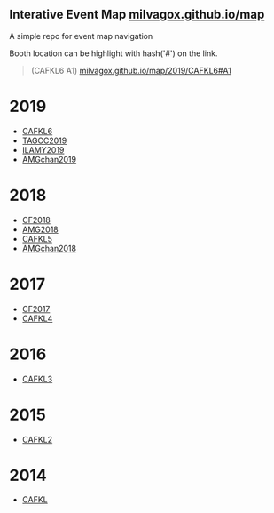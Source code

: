 Interative Event Map [milvagox.github.io/map](http://milvagox.github.io/map)
----
A simple repo for event map navigation 

Booth location can be highlight with hash('#') on the link.
> (CAFKL6 A1) [milvagox.github.io/map/2019/CAFKL6#A1](http://milvagox.github.io/map/2019/CAFKL6#A1)

# 2019
- [CAFKL6](http://milvagox.github.io/map/2019/CAFKL6)
- [TAGCC2019](http://milvagox.github.io/map/2019/TAGCC2019)
- [ILAMY2019](http://milvagox.github.io/map/2019/ILAMY2019)
- [AMGchan2019](http://milvagox.github.io/map/2019/AMGchan2019) 

# 2018
- [CF2018](http://milvagox.github.io/map/2018/CF2018) 
- [AMG2018](http://milvagox.github.io/map/2018/AMG2018)
- [CAFKL5](http://milvagox.github.io/map/2018/CAFKL5) 
- [AMGchan2018](http://milvagox.github.io/map/2018/AMGchan2018)

# 2017
- [CF2017](http://milvagox.github.io/map/2017/CF2017)
- [CAFKL4](http://milvagox.github.io/map/2017/CAFKL4)

# 2016
- [CAFKL3](http://milvagox.github.io/map/2016/CAFKL3)

# 2015
- [CAFKL2](http://milvagox.github.io/map/2015/CAFKL2)

# 2014
- [CAFKL](http://milvagox.github.io/map/2014/CAFKL1)